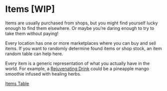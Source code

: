 # Items [WIP]

Items are usually purchased from shops, but you might find yourself lucky enough to find them elsewhere. Or maybe you’re daring enough to try to take them without paying!

Every location has one or more marketplaces where you can buy and sell items. If you want to randomly determine found items or shop stock, an item random table can help here.

Every item is a generic representation of what you actually have in the world. For example, a [Rejuvenating Drink](Items-5BWIP5D/Items-Table/Rejuvenating-Drink.md) could be a pineapple mango smoothie infused with healing herbs.

[Items Table](Items-5BWIP5D/Items-Table.md)

